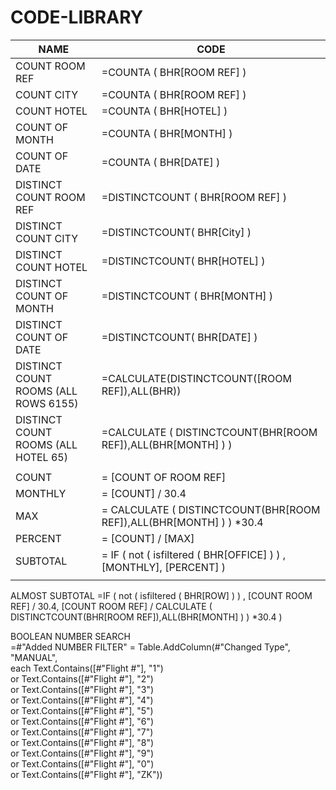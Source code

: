 # CODE-LIBRARY

|	NAME	|  	CODE	| 
|	-------------	|	-------------	|
|	COUNT ROOM REF	|	 =COUNTA ( BHR[ROOM REF] ) 	|
|	COUNT CITY	|	 =COUNTA ( BHR[ROOM REF] )	|
|	COUNT HOTEL	|	 =COUNTA ( BHR[HOTEL] ) 	|
|	COUNT OF MONTH	|	 =COUNTA ( BHR[MONTH] ) 	|
|	COUNT OF DATE	|	 =COUNTA ( BHR[DATE] ) 	|
|	DISTINCT COUNT ROOM REF	|	 =DISTINCTCOUNT ( BHR[ROOM REF] )	|
|	DISTINCT COUNT CITY	|	 =DISTINCTCOUNT( BHR[City] ) 	|
|	DISTINCT COUNT HOTEL	|	 =DISTINCTCOUNT( BHR[HOTEL] )	|
|	DISTINCT COUNT OF MONTH	|	 =DISTINCTCOUNT ( BHR[MONTH] )	|
|	DISTINCT COUNT OF DATE	|	 =DISTINCTCOUNT( BHR[DATE] )	|
|	DISTINCT COUNT ROOMS (ALL ROWS 6155)	|	 =CALCULATE(DISTINCTCOUNT([ROOM REF]),ALL(BHR))	|
|	DISTINCT COUNT ROOMS (ALL HOTEL 65)	|	 =CALCULATE ( DISTINCTCOUNT(BHR[ROOM REF]),ALL(BHR[MONTH] ) )	|
|		|		|
|	COUNT	|	 = [COUNT OF ROOM REF]	|
|	MONTHLY	|	 = [COUNT] / 30.4	|
|	MAX	|	 = CALCULATE ( DISTINCTCOUNT(BHR[ROOM REF]),ALL(BHR[MONTH] ) ) *30.4	|
|	PERCENT	|	 = [COUNT] / [MAX]	|
|	SUBTOTAL	|	 = IF ( not ( isfiltered ( BHR[OFFICE] ) ) , [MONTHLY], [PERCENT] ) 	|
|		|		|


ALMOST SUBTOTAL
 =IF ( not ( isfiltered ( BHR[ROW] ) ) ,  [COUNT ROOM REF] / 30.4,  [COUNT ROOM REF] /  CALCULATE ( DISTINCTCOUNT(BHR[ROOM REF]),ALL(BHR[MONTH] ) ) *30.4 )	



BOOLEAN NUMBER SEARCH  
=#"Added NUMBER FILTER" = Table.AddColumn(#"Changed Type", "MANUAL",   
each Text.Contains([#"Flight #"], "1")   
or  Text.Contains([#"Flight #"], "2")   
or Text.Contains([#"Flight #"], "3")   
or Text.Contains([#"Flight #"], "4")   
or Text.Contains([#"Flight #"], "5")   
or Text.Contains([#"Flight #"], "6")   
or Text.Contains([#"Flight #"], "7")   
or Text.Contains([#"Flight #"], "8")   
or Text.Contains([#"Flight #"], "9")   
or Text.Contains([#"Flight #"], "0")  
or Text.Contains([#"Flight #"], "ZK"))  

